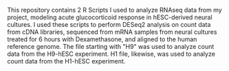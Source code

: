 This repository contains 2 R Scripts I used to analyze RNAseq data from my project, modeling acute glucocorticoid response in hESC-derived neural cultures. I used these scripts to perform DESeq2 analysis on count data from cDNA libraries, sequenced from mRNA samples from neural cultures treated for 6 hours with Dexamethasone, and aligned to the human reference genome. The file starting with "H9" was used to analyze count data from the H9-hESC experiment. H1 file, likewise, was used to analyze count data from the H1-hESC experiment.  
